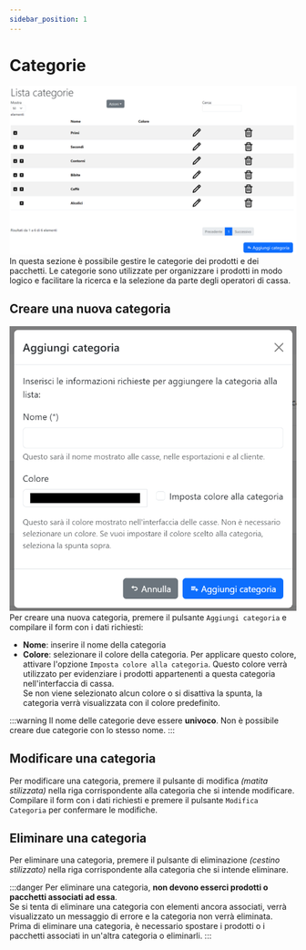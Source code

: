 ```yaml
---
sidebar_position: 1
---
```


# Categorie
![](/img/server/categories.png)
In questa sezione è possibile gestire le categorie dei prodotti e dei pacchetti.
Le categorie sono utilizzate per organizzare i prodotti in modo logico e facilitare la ricerca e la selezione da parte degli operatori di cassa.

## Creare una nuova categoria
![](/img/server/categories_add.png)  
Per creare una nuova categoria, premere il pulsante `Aggiungi categoria` e compilare il form con i dati richiesti:
- **Nome**: inserire il nome della categoria
- **Colore**: selezionare il colore della categoria. Per applicare questo colore, attivare l'opzione `Imposta colore alla categoria`. Questo colore verrà utilizzato per evidenziare i prodotti appartenenti a questa categoria nell'interfaccia di cassa.  
Se non viene selezionato alcun colore o si disattiva la spunta, la categoria verrà visualizzata con il colore predefinito.

:::warning
Il nome delle categorie deve essere **univoco**. Non è possibile creare due categorie con lo stesso nome.
:::

## Modificare una categoria
Per modificare una categoria, premere il pulsante di modifica _(matita stilizzata)_ nella riga corrispondente alla categoria che si intende modificare.  
Compilare il form con i dati richiesti e premere il pulsante `Modifica Categoria` per confermare le modifiche.

## Eliminare una categoria
Per eliminare una categoria, premere il pulsante di eliminazione _(cestino stilizzato)_ nella riga corrispondente alla categoria che si intende eliminare.

:::danger
Per eliminare una categoria, **non devono esserci prodotti o pacchetti associati ad essa**.  
Se si tenta di eliminare una categoria con elementi ancora associati, verrà visualizzato un messaggio di errore e la categoria non verrà eliminata.  
Prima di eliminare una categoria, è necessario spostare i prodotti o i pacchetti associati in un'altra categoria o eliminarli.
:::
